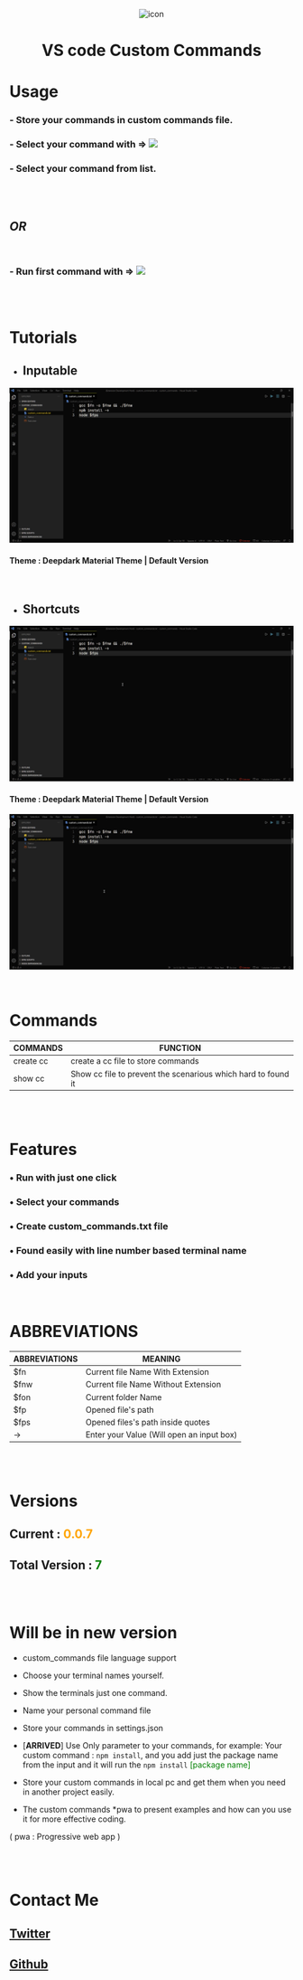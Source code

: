 <div style="text-align : center">

![icon](https://i.imgur.com/M6w2Wnm.png)

# VS code Custom Commands

</div>

# Usage

### - Store your commands in custom commands file.

### - Select your command with => ![](https://i.imgur.com/3v1YYc9.png)

### - Select your command from list.

<br/>
<br/>

## _OR_

<br/>

### - Run first command with => ![](https://i.imgur.com/AFt5Fpt.png)

<br/>
<br/>

# Tutorials

-   ## Inputable

![input gif](images/input.gif)

#### Theme : Deepdark Material Theme | Default Version

<br/>

-   ## Shortcuts

![shortcuts gif - 1](images/shortcuts.gif)

#### Theme : Deepdark Material Theme | Default Version

![shortcuts gif - 2](images/shortcuts_2.gif)

<br/>

# Commands

| **COMMANDS** | **FUNCTION**                                                  |
| ------------ | ------------------------------------------------------------- |
| create cc    | create a cc file to store commands                            |
| show cc      | Show cc file to prevent the scenarious which hard to found it |

<br/>
<br/> 
     
# Features

### • Run with just one click

### • Select your commands

### • Create custom_commands.txt file

### • Found easily with line number based terminal name

### • Add your inputs

</br>

# ABBREVIATIONS

| **ABBREVIATIONS** | **MEANING**                               |
| ----------------- | ----------------------------------------- |
| $fn               | Current file Name With Extension          |
| $fnw              | Current file Name Without Extension       |
| $fon              | Current folder Name                       |
| $fp               | Opened file's path                        |
| $fps              | Opened files's path inside quotes         |
| ->                | Enter your Value (Will open an input box) |

<br/>
<br/>

# Versions

## Current : <span style="color : orange">0.0.7</span>

## Total Version : <span style="color : green">7</span>

<br/>
<br/>

# Will be in new version

-   custom_commands file language support

-   Choose your terminal names yourself.

-   Show the terminals just one command.

-   Name your personal command file

-   Store your commands in settings.json

-   [**ARRIVED**] Use Only parameter to your commands, for example:
    Your custom command : `npm install`, and you add just the package name from the input and it will run the `npm install` <span style="color : green">[package name]</span>

-   Store your custom commands in local pc and get them when you need in another project easily.

-   The custom commands \*pwa to present examples and how can you use it for more effective coding.

( pwa : Progressive web app )

<br/>
<br/>

# Contact Me

## [Twitter](https://twitter.com/KccEnes)

## [Github](https://github.com/AhmetEnesKCC)
